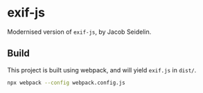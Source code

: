# exif-js

Modernised version of `exif-js`, by Jacob Seidelin.

## Build

This project is built using webpack, and will yield `exif.js` in `dist/`.

```bash
npx webpack --config webpack.config.js
```
